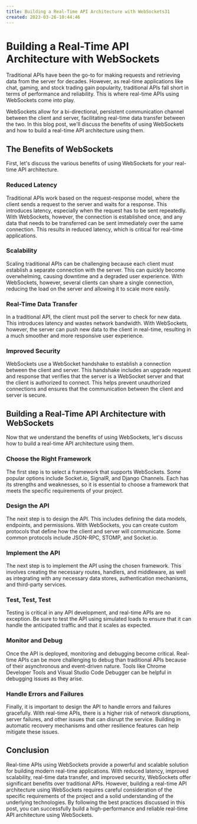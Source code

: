 ```yaml
---
title: Building a Real-Time API Architecture with WebSockets31
created: 2023-03-26-10:44:46
---
```


# Building a Real-Time API Architecture with WebSockets

Traditional APIs have been the go-to for making requests and retrieving data from the server for decades. However, as real-time applications like chat, gaming, and stock trading gain popularity, traditional APIs fall short in terms of performance and reliability. This is where real-time APIs using WebSockets come into play.

WebSockets allow for a bi-directional, persistent communication channel between the client and server, facilitating real-time data transfer between the two. In this blog post, we'll discuss the benefits of using WebSockets and how to build a real-time API architecture using them.

## The Benefits of WebSockets

First, let's discuss the various benefits of using WebSockets for your real-time API architecture.

### Reduced Latency

Traditional APIs work based on the request-response model, where the client sends a request to the server and waits for a response. This introduces latency, especially when the request has to be sent repeatedly. With WebSockets, however, the connection is established once, and any data that needs to be transferred can be sent immediately over the same connection. This results in reduced latency, which is critical for real-time applications.

### Scalability

Scaling traditional APIs can be challenging because each client must establish a separate connection with the server. This can quickly become overwhelming, causing downtime and a degraded user experience. With WebSockets, however, several clients can share a single connection, reducing the load on the server and allowing it to scale more easily.

### Real-Time Data Transfer

In a traditional API, the client must poll the server to check for new data. This introduces latency and wastes network bandwidth. With WebSockets, however, the server can push new data to the client in real-time, resulting in a much smoother and more responsive user experience.

### Improved Security

WebSockets use a WebSocket handshake to establish a connection between the client and server. This handshake includes an upgrade request and response that verifies that the server is a WebSocket server and that the client is authorized to connect. This helps prevent unauthorized connections and ensures that the communication between the client and server is secure.

## Building a Real-Time API Architecture with WebSockets

Now that we understand the benefits of using WebSockets, let's discuss how to build a real-time API architecture using them.

### Choose the Right Framework

The first step is to select a framework that supports WebSockets. Some popular options include Socket.io, SignalR, and Django Channels. Each has its strengths and weaknesses, so it is essential to choose a framework that meets the specific requirements of your project.

### Design the API

The next step is to design the API. This includes defining the data models, endpoints, and permissions. With WebSockets, you can create custom protocols that define how the client and server will communicate. Some common protocols include JSON-RPC, STOMP, and Socket.io.

### Implement the API

The next step is to implement the API using the chosen framework. This involves creating the necessary routes, handlers, and middleware, as well as integrating with any necessary data stores, authentication mechanisms, and third-party services.

### Test, Test, Test

Testing is critical in any API development, and real-time APIs are no exception. Be sure to test the API using simulated loads to ensure that it can handle the anticipated traffic and that it scales as expected.

### Monitor and Debug

Once the API is deployed, monitoring and debugging become critical. Real-time APIs can be more challenging to debug than traditional APIs because of their asynchronous and event-driven nature. Tools like Chrome Developer Tools and Visual Studio Code Debugger can be helpful in debugging issues as they arise.

### Handle Errors and Failures

Finally, it is important to design the API to handle errors and failures gracefully. With real-time APIs, there is a higher risk of network disruptions, server failures, and other issues that can disrupt the service. Building in automatic recovery mechanisms and other resilience features can help mitigate these issues.

## Conclusion

Real-time APIs using WebSockets provide a powerful and scalable solution for building modern real-time applications. With reduced latency, improved scalability, real-time data transfer, and improved security, WebSockets offer significant benefits over traditional APIs. However, building a real-time API architecture using WebSockets requires careful consideration of the specific requirements of the project and a solid understanding of the underlying technologies. By following the best practices discussed in this post, you can successfully build a high-performance and reliable real-time API architecture using WebSockets.

